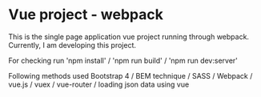 # Vue project - webpack

This is the single page application vue project running through webpack.
Currently, I am developing this project.

For checking run 'npm install' / 'npm run build' / 'npm run dev:server'

Following methods used
Bootstrap 4 / BEM technique / SASS / Webpack / vue.js / vuex / vue-router / loading json data using vue
